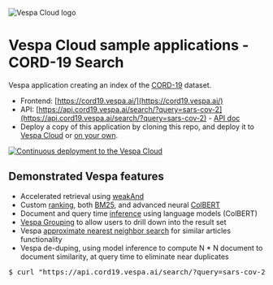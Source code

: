 <!-- Copyright Yahoo. Licensed under the terms of the Apache 2.0 license. See LICENSE in the project root. -->

![Vespa Cloud logo](https://cloud.vespa.ai/assets/logos/vespa-cloud-logo-full-black.png)

# Vespa Cloud sample applications - CORD-19 Search

Vespa application creating an index of the [CORD-19](https://allenai.org/data/cord-19) dataset.

* Frontend: [https://cord19.vespa.ai/](https://cord19.vespa.ai/)
* API: [https://api.cord19.vespa.ai/search/?query=sars-cov-2](https://api.cord19.vespa.ai/search/?query=sars-cov-2) -
  [API doc](https://github.com/vespa-engine/cord-19/blob/master/cord-19-queries.md)
* Deploy a copy of this application by cloning this repo, and deploy it to 
  [Vespa Cloud](https://cloud.vespa.ai/) or [on your own](experiment-yourself.md).

[![Continuous deployment to the Vespa Cloud](https://github.com/vespa-engine/sample-apps/workflows/Deploy%20the%20Vespa%20CORD-19%20search%20application%20to%20Vespa%20Cloud/badge.svg)](.github/workflows/deploy-vespa-cord-19-search.yaml)

## Demonstrated Vespa features


* Accelerated retrieval using [weakAnd](https://docs.vespa.ai/en/using-wand-with-vespa.html)
* Custom [ranking](https://docs.vespa.ai/en/ranking.html), both [BM25](https://docs.vespa.ai/en/reference/bm25.html), and advanced neural [ColBERT](https://blog.vespa.ai/pretrained-transformer-language-models-for-search-part-3/)
* Document and query time [inference](https://docs.vespa.ai/en/stateless-model-evaluation.html) using language models (ColBERT)
* [Vespa Grouping](https://docs.vespa.ai/en/grouping) to allow users to drill down into the result set 
* Vespa [approximate nearest neighbor search](https://docs.vespa.ai/en/approximate-nn-hnsw.html) for similar articles functionality
* Vespa de-duping, using model inference to compute N * N document to document similarity, at query time to eliminate near duplicates


<pre data-test="exec" data-test-assert-contains='"totalCount":1'>
$ curl "https://api.cord19.vespa.ai/search/?query=sars-cov-2"
</pre>

<!-- Moved from https://github.com/vespa-engine/sample-apps/blob/a5a5fea369554691ef61d3e26c9337c878a0b2ea/vespa-cloud/cord-19-search/README.md -->
